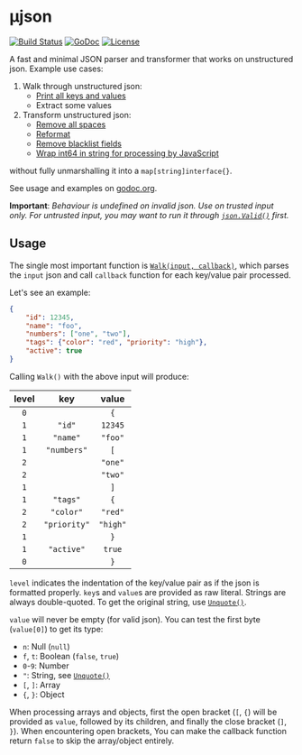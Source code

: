 # µjson

[![Build Status](http://img.shields.io/travis/olvrng/ujson.svg?style=flat-square)](https://travis-ci.org/olvrng/ujson)
[![GoDoc](http://img.shields.io/badge/go-documentation-blue.svg?style=flat-square)](https://pkg.go.dev/github.com/olvrng/ujson)
[![License](http://img.shields.io/badge/license-mit-blue.svg?style=flat-square)](https://raw.githubusercontent.com/olvrng/ujson/master/LICENSE)

A fast and minimal JSON parser and transformer that works on unstructured json.
Example use cases:

1. Walk through unstructured json:
   - [Print all keys and values](https://godoc.org/github.com/olvrng/ujson#example-Walk)
   - Extract some values
2. Transform unstructured json:
   - [Remove all spaces](https://godoc.org/github.com/olvrng/ujson#example-Walk--Reconstruct)
   - [Reformat](https://godoc.org/github.com/olvrng/ujson#example-Walk--Reformat)
   - [Remove blacklist fields](https://godoc.org/github.com/olvrng/ujson#example-Walk--RemoveBlacklistFields)
   - [Wrap int64 in string for processing by JavaScript](https://godoc.org/github.com/olvrng/ujson#example-Walk--WrapInt64InString)

without fully unmarshalling it into a `map[string]interface{}`.

See usage and examples on [godoc.org](https://godoc.org/github.com/olvrng/ujson).

**Important**: *Behaviour is undefined on invalid json. Use on trusted input
only. For untrusted input, you may want to run it through
[`json.Valid()`](https://golang.org/pkg/encoding/json/#Valid) first.*

## Usage

The single most important function is [`Walk(input, callback)`](https://godoc.org/github.com/olvrng/ujson#Walk),
which parses the `input` json and call `callback` function for each key/value
pair processed.

Let's see an example:

```json
{
    "id": 12345,
    "name": "foo",
    "numbers": ["one", "two"],
    "tags": {"color": "red", "priority": "high"},
    "active": true
}
```

Calling `Walk()` with the above input will produce:

| level | key        | value   |
|:-----:|:----------:|:-------:|
|`0`    |            |`{`      |
|`1`    |`"id"`      |`12345`  |
|`1`    |`"name"`    |`"foo"`  |
|`1`    |`"numbers"` |`[`      |
|`2`    |            |`"one"`  |
|`2`    |            |`"two"`  |
|`1`    |            |`]`      |
|`1`    |`"tags"`    |`{`      |
|`2`    |`"color"`   |`"red"`  |
|`2`    |`"priority"`|`"high"` |
|`1`    |            |`}`      |
|`1`    |`"active"`  |`true`   |
|`0`    |            |`}`      |

`level` indicates the indentation of the key/value pair as if the json is
formatted properly. `key`s and `value`s are provided as raw literal. Strings are
always double-quoted. To get the original string, use
[`Unquote()`](https://godoc.org/github.com/olvrng/ujson#Unquote).

`value` will never be empty (for valid json). You can test the first byte
(`value[0]`) to get its type:

- `n`: Null (`null`)
- `f`, `t`: Boolean (`false`, `true`)
- `0`-`9`: Number
- `"`: String, see [`Unquote()`](https://godoc.org/github.com/olvrng/ujson#Unquote)
- `[`, `]`: Array
- `{`, `}`: Object

When processing arrays and objects, first the open bracket (`[`, `{`) will be
provided as `value`, followed by its children, and finally the close bracket
(`]`, `}`). When encountering open brackets, You can make the callback function
return `false` to skip the array/object entirely.

